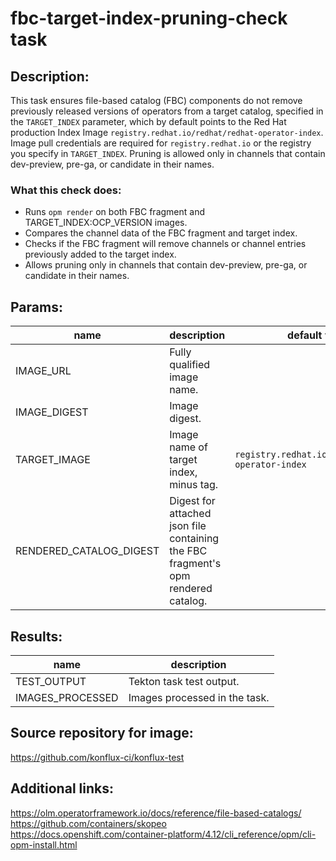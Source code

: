 # fbc-target-index-pruning-check task

## Description:
This task ensures file-based catalog (FBC) components do not remove previously released versions of operators from a target catalog, specified in the `TARGET_INDEX` parameter, which by default points to the Red Hat production Index Image `registry.redhat.io/redhat/redhat-operator-index`. Image pull credentials are required for `registry.redhat.io` or the registry you specify in `TARGET_INDEX`.
Pruning is allowed only in channels that contain dev-preview, pre-ga, or candidate in their names.

### What this check does:
- Runs `opm render` on both FBC fragment and TARGET_INDEX:OCP_VERSION images.
- Compares the channel data of the FBC fragment and target index.
- Checks if the FBC fragment will remove channels or channel entries previously added to the target index.
- Allows pruning only in channels that contain dev-preview, pre-ga, or candidate in their names.


## Params:

| name         | description                      | default value |
|--------------|----------------------------------|---------|
| IMAGE_URL    | Fully qualified image name.      | |
| IMAGE_DIGEST | Image digest.                    | |
| TARGET_IMAGE | Image name of target index, minus tag. | `registry.redhat.io/redhat/redhat-operator-index` |
| RENDERED_CATALOG_DIGEST | Digest for attached json file containing the FBC fragment's opm rendered catalog. | |

## Results:

| name               | description               |
|--------------------|---------------------------|
| TEST_OUTPUT | Tekton task test output. |
| IMAGES_PROCESSED | Images processed in the task. |

## Source repository for image:
https://github.com/konflux-ci/konflux-test

## Additional links:
https://olm.operatorframework.io/docs/reference/file-based-catalogs/
https://github.com/containers/skopeo
https://docs.openshift.com/container-platform/4.12/cli_reference/opm/cli-opm-install.html
